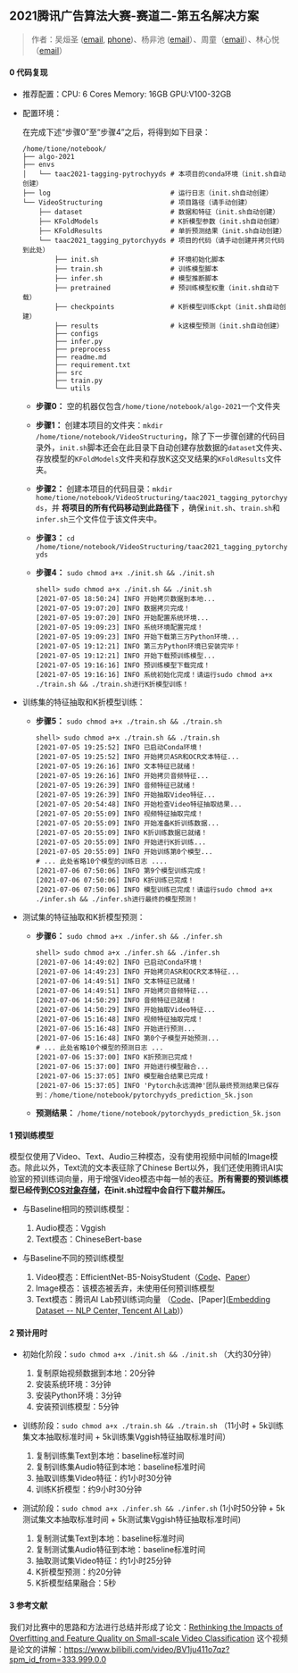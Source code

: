 ## 2021腾讯广告算法大赛-赛道二-第五名解决方案

> 作者：吴烜圣 ([email](wuxsmail@163.com), [phone](13036864606))、杨非池 ([email](feichi.yang@usc.edu)）、周童（[email](zhoutong0322@163.com)）、林心悦（[email](xl9yr@virginia.edu)）

#### 0 代码复现

* 推荐配置：CPU: 6 Cores  Memory: 16GB  GPU:V100-32GB

* 配置环境：

  在完成下述“步骤0”至“步骤4”之后，将得到如下目录：

  ```shell
  /home/tione/notebook/
  ├── algo-2021
  ├── envs                            
  │   └── taac2021-tagging-pytrochyyds # 本项目的conda环境（init.sh自动创建）
  ├── log                              # 运行日志（init.sh自动创建）
  └── VideoStructuring                 # 项目路径（请手动创建）
      ├── dataset                      # 数据和特征（init.sh自动创建）
      ├── KFoldModels                  # K折模型参数（init.sh自动创建）
      ├── KFoldResults                 # 单折预测结果（init.sh自动创建）
      └── taac2021_tagging_pytorchyyds # 项目的代码（请手动创建并拷贝代码到此处）
          ├── init.sh                  # 环境初始化脚本
          ├── train.sh                 # 训练模型脚本
          ├── infer.sh                 # 模型推断脚本
          ├── pretrained               # 预训练模型权重（init.sh自动下载）
          ├── checkpoints              # K折模型训练ckpt（init.sh自动创建）
          ├── results                  # k这模型预测（init.sh自动创建）
          ├── configs
          ├── infer.py
          ├── preprocess
          ├── readme.md
          ├── requirement.txt     
          ├── src
          ├── train.py
          └── utils
  ```

  * **步骤0：** 空的机器仅包含`/home/tione/notebook/algo-2021`一个文件夹

  * **步骤1：** 创建本项目的文件夹：`mkdir /home/tione/notebook/VideoStructuring`，除了下一步骤创建的代码目录外，`init.sh`脚本还会在此目录下自动创建存放数据的`dataset`文件夹、存放模型的`KFoldModels`文件夹和存放K这交叉结果的`KFoldResults`文件夹。

  * **步骤2：** 创建本项目的代码目录：`mkdir home/tione/notebook/VideoStructuring/taac2021_tagging_pytorchyyds`，并 **将项目的所有代码移动到此路径下** ，确保`init.sh`、`train.sh`和`infer.sh`三个文件位于该文件夹中。

  * **步骤3：** `cd /home/tione/notebook/VideoStructuring/taac2021_tagging_pytorchyyds`

  * **步骤4：** `sudo chmod a+x ./init.sh && ./init.sh`

    ```shell
    shell> sudo chmod a+x ./init.sh && ./init.sh
    [2021-07-05 18:50:24] INFO 开始拷贝数据到本地...
    [2021-07-05 19:07:20] INFO 数据拷贝完成！
    [2021-07-05 19:07:20] INFO 开始配置系统环境...
    [2021-07-05 19:09:23] INFO 系统环境配置完成！
    [2021-07-05 19:09:23] INFO 开始下载第三方Python环境...
    [2021-07-05 19:12:21] INFO 第三方Python环境已安装完毕！
    [2021-07-05 19:12:21] INFO 开始下载预训练模型...
    [2021-07-05 19:16:16] INFO 预训练模型下载完成！
    [2021-07-05 19:16:16] INFO 系统初始化完成！请运行sudo chmod a+x ./train.sh && ./train.sh进行K折模型训练！
    ```

* 训练集的特征抽取和K折模型训练：
  * **步骤5：** `sudo chmod a+x ./train.sh && ./train.sh`
  
    ```shell
    shell> sudo chmod a+x ./train.sh && ./train.sh
    [2021-07-05 19:25:52] INFO 已启动Conda环境！
    [2021-07-05 19:25:52] INFO 开始拷贝ASR和OCR文本特征...
    [2021-07-05 19:26:16] INFO 文本特征已就绪！
    [2021-07-05 19:26:16] INFO 开始拷贝音频特征...
    [2021-07-05 19:26:39] INFO 音频特征已就绪！
    [2021-07-05 19:26:39] INFO 开始抽取Video特征...
    [2021-07-05 20:54:48] INFO 开始检查Video特征抽取结果...
    [2021-07-05 20:55:09] INFO 视频特征抽取完成！
    [2021-07-05 20:55:09] INFO 开始准备K折训练数据...
    [2021-07-05 20:55:09] INFO K折训练数据已就绪！
    [2021-07-05 20:55:09] INFO 开始进行K折训练...
    [2021-07-05 20:55:09] INFO 开始训练第0个模型...
    # ... 此处省略10个模型的训练日志 ....
    [2021-07-06 07:50:06] INFO 第9个模型训练完成！
    [2021-07-06 07:50:06] INFO K折训练已完成！
    [2021-07-06 07:50:06] INFO 模型训练已完成！请运行sudo chmod a+x ./infer.sh && ./infer.sh进行最终的模型预测！
    ```
  
* 测试集的特征抽取和K折模型预测：
  * **步骤6：** `sudo chmod a+x ./infer.sh && ./infer.sh`
  
    ```shell
    shell> sudo chmod a+x ./infer.sh && ./infer.sh
    [2021-07-06 14:49:02] INFO 已启动Conda环境！
    [2021-07-06 14:49:23] INFO 开始拷贝ASR和OCR文本特征...
    [2021-07-06 14:49:51] INFO 文本特征已就绪！
    [2021-07-06 14:49:51] INFO 开始拷贝音频特征...
    [2021-07-06 14:50:29] INFO 音频特征已就绪！
    [2021-07-06 14:50:29] INFO 开始抽取Video特征...
    [2021-07-06 15:16:48] INFO 视频特征抽取完成！
    [2021-07-06 15:16:48] INFO 开始进行预测...
    [2021-07-06 15:16:48] INFO 第0个子模型开始预测...
    # ... 此处省略10个模型的预测日志 ...
    [2021-07-06 15:37:00] INFO K折预测已完成！
    [2021-07-06 15:37:00] INFO 开始进行模型融合...
    [2021-07-06 15:37:05] INFO 模型融合结果已完成！
    [2021-07-06 15:37:05] INFO 'Pytorch永远滴神'团队最终预测结果已保存到：/home/tione/notebook/pytorchyyds_prediction_5k.json
    ```
  
  * **预测结果：** `/home/tione/notebook/pytorchyyds_prediction_5k.json`

#### 1 预训练模型

​	   模型仅使用了Video、Text、Audio三种模态，没有使用视频中间帧的Image模态。除此以外，Text流的文本表征除了Chinese Bert以外，我们还使用腾讯AI实验室的预训练词向量，用于增强Video模态中每一帧的表征。**所有需要的预训练模型已经传到[COS对象存储](https://algo-tencent-2021-1256646044.cos.ap-guangzhou.myqcloud.com/pretrained_models/pretrained.zip)，在init.sh过程中会自行下载并解压。**

* 与Baseline相同的预训练模型：
  1. Audio模态：Vggish
  2. Text模态：ChineseBert-base

* 与Baseline不同的预训练模型
  1. Video模态：EfficientNet-B5-NoisyStudent（[Code](https://github.com/qubvel/efficientnet)、[Paper](https://arxiv.org/pdf/1905.11946.pdf)）
  2. Image模态：该模态被丢弃，未使用任何预训练模型
  3. Text模态：腾讯AI Lab预训练词向量 （[Code](https://ai.tencent.com/ailab/nlp/zh/embedding.html)、[Paper]([Embedding Dataset -- NLP Center, Tencent AI Lab](https://ai.tencent.com/ailab/nlp/zh/embedding.html))）

#### 2 预计用时

* 初始化阶段：`sudo chmod a+x ./init.sh && ./init.sh` （大约30分钟）
  1. 复制原始视频数据到本地：20分钟
  2. 安装系统环境：3分钟
  3. 安装Python环境：3分钟
  4. 安装预训练模型：5分钟
* 训练阶段：`sudo chmod a+x ./train.sh && ./train.sh` （11小时 + 5k训练集文本抽取标准时间 + 5k训练集Vggish特征抽取标准时间）
  1. 复制训练集Text到本地：baseline标准时间
  2. 复制训练集Audio特征到本地：baseline标准时间
  3. 抽取训练集Video特征：约1小时30分钟
  4. 训练K折模型：约9小时30分钟
* 测试阶段：`sudo chmod a+x ./infer.sh && ./infer.sh` (1小时50分钟 + 5k测试集文本抽取标准时间 + 5k测试集Vggish特征抽取标准时间)

  1. 复制测试集Text到本地：baseline标准时间
  2. 复制测试集Audio特征到本地：baseline标准时间
  3. 抽取测试集Video特征：约1小时25分钟
  4. K折模型预测：约20分钟
  5. K折模型结果融合：5秒

#### 3 参考文献

我们对比赛中的思路和方法进行总结并形成了论文：[Rethinking the Impacts of Overfitting and Feature Quality on Small-scale Video Classification](https://dl.acm.org/doi/abs/10.1145/3474085.3479226)
这个视频是论文的讲解：https://www.bilibili.com/video/BV1ju411o7qz?spm_id_from=333.999.0.0
